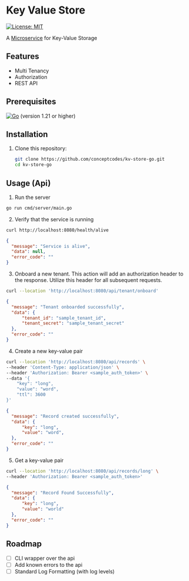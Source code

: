 # Key Value Store

[![License: MIT](https://img.shields.io/badge/License-MIT-yellow.svg)](https://opensource.org/licenses/MIT)

A [Microservice](https://microservices.io/) for Key-Value Storage

## Features
- Multi Tenancy
- Authorization
- REST API

## Prerequisites

[![Go](https://img.shields.io/badge/go-%2300ADD8.svg?style=for-the-badge&logo=go&logoColor=white)](https://golang.org/doc/install) (version 1.21 or higher)

## Installation

1. Clone this repository:

   ```sh
   git clone https://github.com/conceptcodes/kv-store-go.git
   cd kv-store-go
   ```

## Usage (Api)

1. Run the server

  ```sh
  go run cmd/server/main.go
  ```

2. Verify that the service is running

  ```sh
  curl http://localhost:8080/health/alive
  ```
  ```json
  {
    "message": "Service is alive",
    "data": null,
    "error_code": ""
  }
  ```

3. Onboard a new tenant. This action will add an authorization header to the response. Utilize this header for all subsequent requests.

  ```sh
  curl --location 'http://localhost:8080/api/tenant/onboard'
  ```
  ```json
  {
    "message": "Tenant onboarded successfully",
    "data": {
        "tenant_id": "sample_tenant_id",
        "tenant_secret": "sample_tenant_secret"
    },
    "error_code": ""
  }
  ```

4. Create a new key-value pair

  ```sh
  curl --location 'http://localhost:8080/api/records' \
  --header 'Content-Type: application/json' \
  --header 'Authorization: Bearer <sample_auth_token>' \
  --data '{
      "key": "long",
      "value": "word",
      "ttl": 3600
  }'
  ```
  ```json
  {
    "message": "Record created successfully",
    "data": {
        "key": "long",
        "value": "word",
    },
    "error_code": ""
  }
  ```

5. Get a key-value pair

  ```sh
  curl --location 'http://localhost:8080/api/records/long' \
  --header 'Authorization: Bearer <sample_auth_token>'
  ```
  ```json
  {
    "message": "Record Found Successfully",
    "data": {
        "key": "long",
        "value": "world"
    },
    "error_code": ""
  }
  ```


## Roadmap

- [ ] CLI wrapper over the api
- [ ] Add known errors to the api
- [ ] Standard Log Formatting (with log levels)